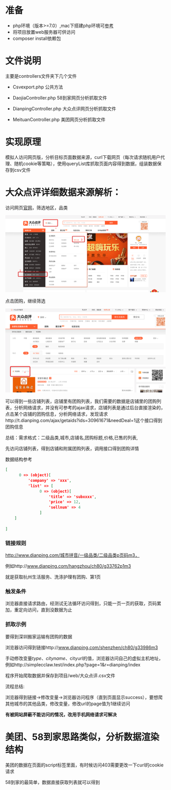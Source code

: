 # 准备

- php环境（版本>=7.0）,mac下搭建php环境可[参考](https://getgrav.org/blog/macos-mojave-apache-multiple-php-versions)
- 将项目放置web服务器可供访问
- composer install依赖包



# 文件说明

主要是controllers文件夹下几个文件

- Csvexport.php 公共方法

- DaojiaController.php            58到家网页分析抓取文件
- DianpingController.php       大众点评网页分析抓取文件   
- MeituanController.php        美团网页分析抓取文件



# 实现原理

模拟人访问网页版，分析目标页面数据来源，curl下载网页（每次请求随机用户代理、随机cookie等策略），使用queryList库抓取页面内容得到数据，组装数据保存到csv文件



# 大众点评详细数据来源解析：

访问网页[官网](http://www.dianping.com/)，筛选地区，品类

![](web/大众点评1.png)

点击团购，继续筛选

![](web/大众点评2.png)

可以得到一些店铺列表，店铺里有团购列表，我们需要的数据是店铺里的团购列表，分析网络请求，并没有可参考的ajax请求，店铺列表是通过后台直接渲染的，点击某个店铺的团购信息，分析网络请求，发现请求http://t.dianping.com/ajax/getaids?ids=30961671&needDeal=1这个接口得到团购信息

总结：需求格式：二级品类,城市,店铺名,团购标题,价格,已售的列表,

先访问店铺列表，得到店铺和附属团购列表，调用接口得到团购详情

数据结构参考

```json
[
      0 => (object)[
          'company' => 'xxx',
          'list' => [
               0 => (object)[
                   'title' => 'subxxxx',
                   'price' => 12,
                   'sellnum' => 4
               ]
    ]
   
]
```



### 链接规则

http://www.dianping.com/城市拼音/一级品类/二级品类p页码m3，

例如http://www.dianping.com/hangzhou/ch80/g33762p1m3

就是获取杭州生活服务、洗涤护理有团购、第1页



### 触发条件

浏览器直接请求路由，经测试无法循环访问得到，只能一页一页的获取，页码累加，重定向访问，直到没数据为止



### 抓取示例

要得到深圳搬家运输有团购的数据

浏览器访问得到链接http://www.dianping.com/shenzhen/ch80/g33986m3

手动修改变量$type、$$cityname、$cityurl的值，浏览器访问自己的虚拟主机地址，例如http://simplecclaw.test/index.php?page=1&r=dianping/index

程序开始爬取数据并保存到项目/web/大众点评.csv文件



流程总结:

浏览器得到链接->修改变量->浏览器访问程序（直到页面显示success），要想爬其他城市的其他品类，修改变量，修改url的page值为1继续访问



**有被网站屏蔽不能访问的情况，改用手机网络请求可解决**



# 美团、58到家思路类似，分析数据渲染结构

美团的数据在页面的script标签里面，有时候访问403需要更改一下curl的cookie请求

58到家的最简单，数据直接获取列表就可以得到

